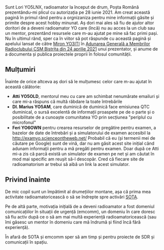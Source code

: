 Sunt Lori YO5LNX, radioamator la început de drum, Poșta Română prezentându-mi plicul cu autorizația pe 28 iunie 2021. Am creat această pagină în primul rând pentru a orgnizaniza pentru mine informații găsite și primite despre acest hobby minunat. Aș dori mai ales să fiu de ajutor altor doritori de a deveni radioamator YO care (încă) nu au acces la un club sau un mentor, prezentând resursele care m-au ajutat pe mine să fac primi pași. Nu în ultimul rând, sper ca în viitor să pot răspunde cu această pagină și apelului lansat de către [Miron YO3ITI](http://www.yo3iti.ro/wiki/index.php/Wiki_YO3ITI) în [Adunarea Generală a Membrilor Radioclubului CSM Bistrița din 24 aprilie 2021](https://www.youtube.com/watch?v=5wUo_7ORrUU&t=15531s) unui prezentator, și anume de a documenta și publica proiectele proprii în folosul comunității.

## Mulțumiri

Înainte de orice altceva aș dori să le mulțumesc celor care m-au ajutat în această călătorie:

- **Atti YO5OLD**, mentorul meu cu care am schimbat nenumărate emailuri și care mi-a răspuns că multă răbdare la toate întrebările
- **Dl. Marius YO5AM**, care duminică de duminică face emisiunea QTC duminical, o sursă excelentă de informații proaspete pe de o parte și o posibilitate de a cunoaște comunitatea YO prin secțiunea "periplul cu microfonul"
- **Feri YO6OWN** pentru crearea resurselor de pregătire pentru examen, a bazelor de date de întrebări și a simulatorului de examen accesibil la http://examyo.scienceontheweb.net/  Probabil că eu (și termenii mei de căutare pe Google) sunt de vină, dar nu am găsit acest site inițial când adunam informații pentru a mă pregăti pentru examen. Doar după ce Atti mi-a zis că parcă există un simulator de examen pe net și am căutat în mod mai specific am reușit să-l descopăr. Cred că fiecare site de radioamatorism ar trebui să aibă un link la acest simulator.

## Privind înainte

De mic copil sunt un împătimit al drumețiilor montane, așa că prima mea activitate radioamatoricească o să se îndrepte spre activări [SOTA](https://www.sota.org.uk/).

Pe de altă parte, motivația inițială de a deveni radioamator a fost domeniul comunicațiilor în situații de urgență (emcomm), un domeniu în care doresc să fiu activ după ce o să am mai multă experiență radioamatoricească (sau îmi găsesc un mentor în domeniu care mă îndrumă și fiind încă fără experiență).

În afară de SOTA și emcomm sper să am timp și pentru proiecte de SDR și comunicații în spațiu.